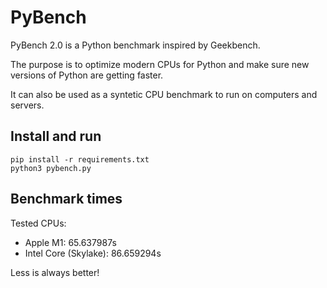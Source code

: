 # PyBench

PyBench 2.0 is a Python benchmark inspired by Geekbench.

The purpose is to optimize modern CPUs for Python and make sure new versions of Python are getting faster.

It can also be used as a syntetic CPU benchmark to run on computers and servers.


## Install and run

```
pip install -r requirements.txt
python3 pybench.py
```

## Benchmark times

Tested CPUs:
- Apple M1: 65.637987s
- Intel Core (Skylake): 86.659294s

Less is always better!
